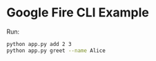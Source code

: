 # Google Fire CLI Example

Run:

```bash
python app.py add 2 3
python app.py greet --name Alice
```
